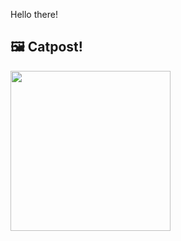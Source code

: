 Hello there!



## 🖼️ Catpost!

<sub>
    <img src="https://30.media.tumblr.com/tumblr_krvxbfFEsf1qa9hjso1_1280.png" height="256">
</sub>

